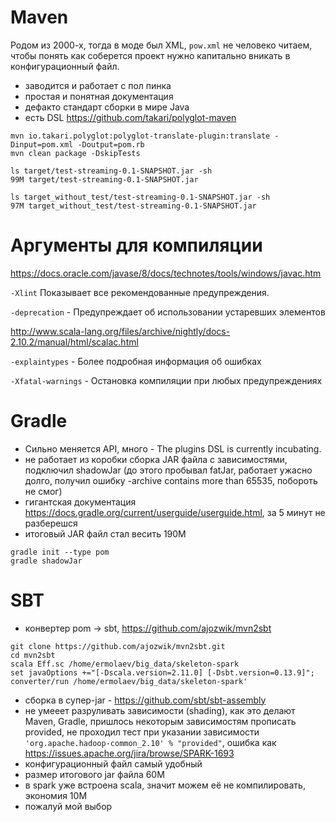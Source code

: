 # Maven
Родом из 2000-х, тогда в моде был XML, `pow.xml` не человеко читаем, чтобы понять как соберется проект нужно капитально вникать в конфигурационный файл.

- заводится и работает с пол пинка
- простая и понятная документация
- дефакто стандарт сборки в мире Java
- есть DSL https://github.com/takari/polyglot-maven

```
mvn io.takari.polyglot:polyglot-translate-plugin:translate -Dinput=pom.xml -Doutput=pom.rb
mvn clean package -DskipTests
```

```
ls target/test-streaming-0.1-SNAPSHOT.jar -sh
99M target/test-streaming-0.1-SNAPSHOT.jar

ls target_without_test/test-streaming-0.1-SNAPSHOT.jar -sh
97M target_without_test/test-streaming-0.1-SNAPSHOT.jar
```
# Аргументы для компиляции
https://docs.oracle.com/javase/8/docs/technotes/tools/windows/javac.htm

`-Xlint` Показывает все рекомендованные предупреждения.

`-deprecation` - Предупреждает об использовании устаревших элементов

http://www.scala-lang.org/files/archive/nightly/docs-2.10.2/manual/html/scalac.html


`-explaintypes` - Более подробная информация об ошибках

`-Xfatal-warnings` - Остановка компиляции при любых предупреждениях


# Gradle
- Сильно меняется API, много - The plugins DSL is currently incubating.
- не работает из коробки сборка JAR файла с зависимостями, подключил shadowJar (до этого пробывал fatJar, работает ужасно долго, получил ошибку -archive contains more than 65535, побороть не смог)
- гигантская документация https://docs.gradle.org/current/userguide/userguide.html, за 5 минут не разберешся
- итоговый JAR файл стал весить 190M

```
gradle init --type pom
gradle shadowJar
```

# SBT
- конвертер pom -> sbt, https://github.com/ajozwik/mvn2sbt
```
git clone https://github.com/ajozwik/mvn2sbt.git
cd mvn2sbt
scala Eff.sc /home/ermolaev/big_data/skeleton-spark
set javaOptions +="[-Dscala.version=2.11.0] [-Dsbt.version=0.13.9]"; converter/run /home/ermolaev/big_data/skeleton-spark'
```
- сборка в супер-jar - https://github.com/sbt/sbt-assembly
- не умееет разруливать зависимости (shading), как это делают Maven, Gradle, пришлось некоторым зависимостям прописать provided, не проходил тест при указании зависимости `'org.apache.hadoop-common_2.10' % "provided"`, ошибка как https://issues.apache.org/jira/browse/SPARK-1693
- конфигурационный файл самый удобный
- размер итогового jar файла 60M
- в spark уже встроена scala, значит можем её не компилировать, экономия 10M
- пожалуй мой выбор

